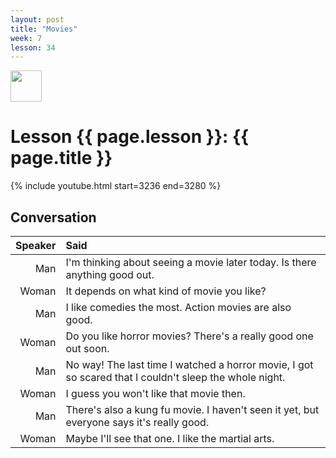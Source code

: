 ```yaml
---
layout: post
title: "Movies"
week: 7
lesson: 34
---
```


<a href="/"><img src="/assets/logo.svg" width="50"></a>
  
# Lesson {{ page.lesson }}: {{ page.title }}

{% include youtube.html start=3236 end=3280 %}

## Conversation

Speaker | Said
---: | :---
Man | I'm thinking about seeing a movie later today. Is there anything good out.
Woman | It depends on what kind of movie you like?
Man | I like comedies the most. Action movies are also good.
Woman | Do you like horror movies? There's a really good one out soon.
Man | No way! The last time I watched a horror movie, I got so scared that I couldn't sleep the whole night.
Woman | I guess you won't like that movie then.
Man | There's also a kung fu movie. I haven't seen it yet, but everyone says it's really good.
Woman | Maybe I'll see that one. I like the martial arts.
